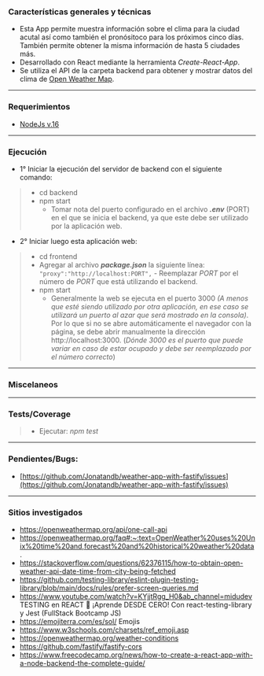 ### Características generales y técnicas

- Esta App permite muestra información sobre el clima para la ciudad acutal así como también el pronósitoco para los próximos cinco días. También permite obtener la misma información de hasta 5 ciudades más.
- Desarrollado con React mediante la herramienta _Create-React-App_.
- Se utiliza el API de la carpeta backend para obtener y mostrar datos del clima de [Open Weather Map](https://openweathermap.org/).

---

### Requerimientos

- [NodeJs v.16](https://nodejs.org/es/)

---

### Ejecución

- 1° Iniciar la ejecución del servidor de backend con el siguiente comando:

> - cd backend
> - npm start
>   - Tomar nota del puerto configurado en el archivo **_.env_** (PORT) en el que se inicia el backend, ya que este debe ser utilizado por la aplicación web.

- 2° Iniciar luego esta aplicación web:

> - cd frontend
> - Agregar al archivo **_package.json_** la siguiente línea: `"proxy":"http://localhost:PORT",` - Reemplazar _PORT_ por el número de _PORT_ que está utilizando el backend.
> - npm start
>   - Generalmente la web se ejecuta en el puerto 3000 _(A menos que esté siendo utilizado por otra aplicación, en ese caso se utilizará un puerto al azar que será mostrado en la consola)_. Por lo que si no se abre automáticamente el navegador con la página, se debe abrir manualmente la dirección http://localhost:3000. (_Dónde 3000 es el puerto que puede variar en caso de estar ocupado y debe ser reemplazado por el número correcto_)

---

### Miscelaneos

---

### Tests/Coverage

> - Ejecutar: _npm test_

---

### Pendientes/Bugs:

- [https://github.com/Jonatandb/weather-app-with-fastify/issues](https://github.com/Jonatandb/weather-app-with-fastify/issues)

---

### Sitios investigados

- https://openweathermap.org/api/one-call-api
- https://openweathermap.org/faq#:~:text=OpenWeather%20uses%20Unix%20time%20and,forecast%20and%20historical%20weather%20data.
- https://stackoverflow.com/questions/62376115/how-to-obtain-open-weather-api-date-time-from-city-being-fetched
- https://github.com/testing-library/eslint-plugin-testing-library/blob/main/docs/rules/prefer-screen-queries.md
- https://www.youtube.com/watch?v=KYjjtRgg_H0&ab_channel=midudev TESTING en REACT 🧪 ¡Aprende DESDE CERO! Con react-testing-library y Jest (FullStack Bootcamp JS)
- https://emojiterra.com/es/sol/ Emojis
- https://www.w3schools.com/charsets/ref_emoji.asp
- https://openweathermap.org/weather-conditions
- https://github.com/fastify/fastify-cors
- https://www.freecodecamp.org/news/how-to-create-a-react-app-with-a-node-backend-the-complete-guide/
